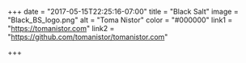 +++
date = "2017-05-15T22:25:16-07:00"
title = "Black Salt"
image = "Black_BS_logo.png"
alt = "Toma Nistor"
color = "#000000"
link1 = "https://tomanistor.com"
link2 = "https://github.com/tomanistor/tomanistor.com"

+++
